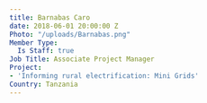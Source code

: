 ```yaml
---
title: Barnabas Caro
date: 2018-06-01 20:00:00 Z
Photo: "/uploads/Barnabas.png"
Member Type:
  Is Staff: true
Job Title: Associate Project Manager
Project:
- 'Informing rural electrification: Mini Grids'
Country: Tanzania
---
```


